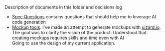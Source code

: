 Description of documents in this folder and decisions log

- [Spec Questions](./spec-questions.md) contains questions that should help me to leverage AI code generation
- [Mockup tools](./mockup.md). I've made an attempt to generate mockups with [uizard.io](https://app.uizard.io/). \
    The goal was to clarify the vision of the product. Understood that creating mockups requires skills and time even with AI\
    Going to use the design of my current application.



